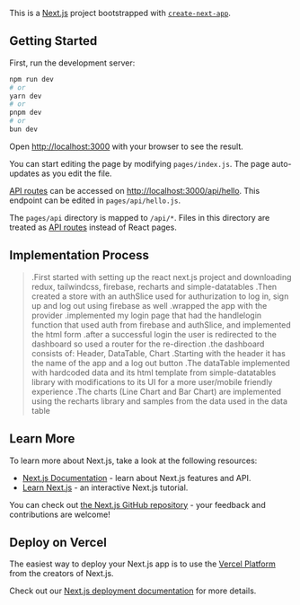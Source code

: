 This is a [Next.js](https://nextjs.org) project bootstrapped with [`create-next-app`](https://nextjs.org/docs/pages/api-reference/create-next-app).

## Getting Started

First, run the development server:

```bash
npm run dev
# or
yarn dev
# or
pnpm dev
# or
bun dev
```

Open [http://localhost:3000](http://localhost:3000) with your browser to see the result.

You can start editing the page by modifying `pages/index.js`. The page auto-updates as you edit the file.

[API routes](https://nextjs.org/docs/pages/building-your-application/routing/api-routes) can be accessed on [http://localhost:3000/api/hello](http://localhost:3000/api/hello). This endpoint can be edited in `pages/api/hello.js`.

The `pages/api` directory is mapped to `/api/*`. Files in this directory are treated as [API routes](https://nextjs.org/docs/pages/building-your-application/routing/api-routes) instead of React pages.

## Implementation Process
>.First started with setting up the react next.js project and downloading redux, tailwindcss, firebase, recharts and simple-datatables
>.Then created a store with an authSlice used for authurization to log in, sign up and log out using firebase as well
>.wrapped the app with the provider
>.implemented my login page that had the handlelogin function that used auth from firebase and authSlice, and implemented the html form
>.after a successful login the user is redirected to the dashboard so used a router for the re-direction
>.the dashboard consists of: Header, DataTable, Chart
>.Starting with the header it has the name of the app and a log out button
>.The dataTable implemented with hardcoded data and its html template from simple-datatables library with modifications to its UI for a more user/mobile friendly experience
>.The charts (Line Chart and Bar Chart) are implemented using the recharts library and samples from the data used in the data table

## Learn More

To learn more about Next.js, take a look at the following resources:

- [Next.js Documentation](https://nextjs.org/docs) - learn about Next.js features and API.
- [Learn Next.js](https://nextjs.org/learn-pages-router) - an interactive Next.js tutorial.

You can check out [the Next.js GitHub repository](https://github.com/vercel/next.js) - your feedback and contributions are welcome!

## Deploy on Vercel

The easiest way to deploy your Next.js app is to use the [Vercel Platform](https://vercel.com/new?utm_medium=default-template&filter=next.js&utm_source=create-next-app&utm_campaign=create-next-app-readme) from the creators of Next.js.

Check out our [Next.js deployment documentation](https://nextjs.org/docs/pages/building-your-application/deploying) for more details.
